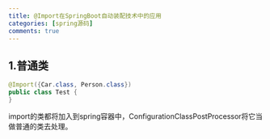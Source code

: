 ```yaml
---
title: @Import在SpringBoot自动装配技术中的应用
categories: [spring源码]
comments: true
---
```


## 1.普通类

```java
@Import({Car.class, Person.class})
public class Test {
}
```

import的类都将加入到spring容器中，ConfigurationClassPostProcessor将它当做普通的类去处理。
